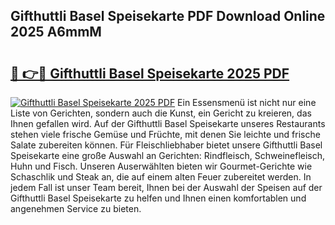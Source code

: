 ## Gifthuttli Basel Speisekarte PDF Download Online 2025 A6mmM

# <h2><a href="http://gc7bln.nevu.top/?p=Gifthuttli+Basel+Speisekarte">🔗 👉🔴 Gifthuttli Basel Speisekarte 2025 PDF</a></h2>

[![Gifthuttli Basel Speisekarte 2025 PDF](https://i.imgur.com/dBaPXMq.png)](http://gc7bln.nevu.top/?p=Gifthuttli+Basel+Speisekarte)
Ein Essensmenü ist nicht nur eine Liste von Gerichten, sondern auch die Kunst, ein Gericht zu kreieren, das Ihnen gefallen wird. Auf der Gifthuttli Basel Speisekarte unseres Restaurants stehen viele frische Gemüse und Früchte, mit denen Sie leichte und frische Salate zubereiten können. Für Fleischliebhaber bietet unsere Gifthuttli Basel Speisekarte eine große Auswahl an Gerichten: Rindfleisch, Schweinefleisch, Huhn und Fisch. Unseren Auserwählten bieten wir Gourmet-Gerichte wie Schaschlik und Steak an, die auf einem alten Feuer zubereitet werden. In jedem Fall ist unser Team bereit, Ihnen bei der Auswahl der Speisen auf der Gifthuttli Basel Speisekarte zu helfen und Ihnen einen komfortablen und angenehmen Service zu bieten.
